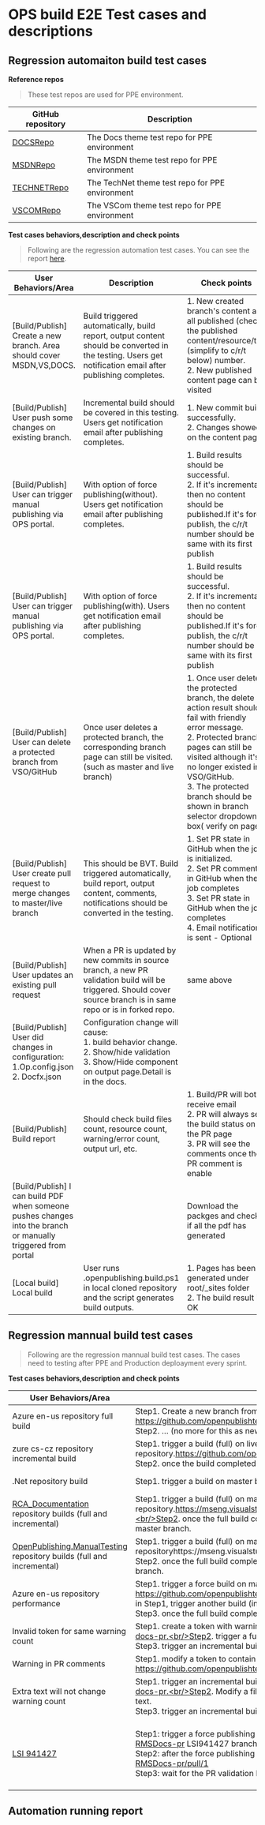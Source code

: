 # OPS build E2E Test cases and descriptions

## Regression automaiton build test cases

**Reference repos**

> These test repos are used for PPE environment.

|GitHub repository|Description|
|-----------------|-----------------|
|[DOCSRepo](https://github.com/OPS-E2E-PPE/E2E_DocsBranch)|The Docs theme test repo for PPE environment|
|[MSDNRepo](https://github.com/OPS-E2E-PPE/E2E_MSDNBranch)|The MSDN theme test repo for PPE environment|
|[TECHNETRepo](https://github.com/OPS-E2E-PPE/E2E_TechnetBranch)|The TechNet theme test repo for PPE environment|
|[VSCOMRepo](https://github.com/OPS-E2E-PPE/E2E_VSCOMBranch)|The VSCom theme test repo for PPE environment|

**Test cases behaviors,description and check points**

> Following are the regression automation test cases. You can see the report [here](#report).

|User Behaviors/Area|Description|Check points|
|---------------------------|---------------------------|---------------------------------------|
|[Build/Publish] Create a new branch. Area should cover MSDN,VS,DOCS.|Build triggered automatically, build report, output content should be converted in the testing. Users get notification email after publishing completes.|1. New created branch's content are all published (check the published content/resource/toc (simplify to c/r/t below) number.<br/>2. New published content page can be visited|
|[Build/Publish] User push some changes on existing branch.| Incremental build should be covered in this testing. Users get notification email after publishing completes.|1. New commit build successfully.<br/>2. Changes showed on the content page|
|[Build/Publish] User can trigger manual publishing via OPS portal.|With option of force publishing(without). Users get notification email after publishing completes.|1. Build results should be successful.<br/>2. If it's incremental, then no content should be published.If it's force publish, the c/r/t number should be same with its first publish|
|[Build/Publish] User can trigger manual publishing via OPS portal.|With option of force publishing(with). Users get notification email after publishing completes.|1. Build results should be successful.<br/>2. If it's incremental, then no content should be published.If it's force publish, the c/r/t number should be same with its first publish|
|[Build/Publish] User can delete a protected branch from VSO/GitHub|Once user deletes a protected branch, the corresponding branch page can still be visited. (such as master and live branch)|1. Once user deletes the protected branch, the delete action result should fail with friendly error message. <br/>2. Protected branch pages can still be visited although it's no longer existed in VSO/GitHub. <br/>3. The protected branch should be shown in branch selector dropdown box( verify on page)|
|[Build/Publish] User create pull request to merge changes to master/live branch|This should be BVT. Build triggered automatically, build report, output content, comments, notifications should be converted in the testing.|1. Set PR state in GitHub when the job is initialized. <br/>2. Set PR comment in GitHub when the job completes <br/>3. Set PR state in GitHub when the job completes <br/>4. Email notification is sent - Optional|
|[Build/Publish] User updates an existing pull request|When a PR is updated by new commits in source branch, a new PR validation build will be triggered. Should cover source branch is in same repo or is in forked repo.|same above|
|[Build/Publish] User did changes in configuration:<br/>1.Op.config.json<br/>2. Docfx.json|Configuration change will cause:<br/>1. build behavior change. <br/>2. Show/hide validation <br/>3. Show/Hide component on output page.Detail is in the docs.||
|[Build/Publish] Build report|Should check build files count, resource count, warning/error count, output url, etc.|1. Build/PR will both receive email <br/>2. PR will always see the build status on the PR page <br/>3. PR will see the comments once the PR comment is enable|
|[Build/Publish] I can build PDF when someone pushes changes into the branch or manually triggered from portal||Download the packges and check if all the pdf has generated|
|[Local build] Local build|User runs .openpublishing.build.ps1 in local cloned repository and the script generates build outputs.|1. Pages has been generated under root/_sites folder <br/>2. The build result is OK|

## Regression mannual build test cases

> Following are the regression mannual build test cases. The cases need to testing after PPE and Production deploayment every sprint.

**Test cases behaviors,description and check points**

|User Behaviors/Area|Description|Check points|
|---------------------------|---------------------------|---------------------------------------|
|Azure en-us repository full build|Step1. Create a new branch from master on repository https://github.com/openpublishtest/azure-docs-pr. <br/>Step2. … (no more for this as new branch will always trigger force build and publish)|1.Build result should be same with https://github.com/Microsoft/azure-docs-pr <br/>2. Visit published page on your branch to see if Redering is OK.<br/>3. Compare build time with prod|
|zure cs-cz repository incremental build|Step1. trigger a build (full) on live branch for repository.https://github.com/openpublishtest/azure-docs-pr.cs-cz. <br/>Step2. once the build completed in Step1, trigger another build (incremental) on live branch.|1. Incremental build result should be succeed or succeed with warning.<br/>2. Visit published page on your branch to see if Redering is OK|
|.Net repository build|Step1.  trigger a build on master branch for repositoryhttps://github.com/openpublishtest/docs| 1.Build result should be succeed or succeed with warning.<br/>2. Visit published page on your branch to see if Redering is OK|
|[RCA_Documentation](https://mseng.visualstudio.com/DefaultCollection/VSChina/_git/RCA_Documentation) repository builds (full and incremental)|Step1. trigger a build (full) on master branch for repository.https://mseng.visualstudio.com/DefaultCollection/VSChina/_git/RCA_Documentation.<br/>Step2. once the full build completed in Step1, trigger another build (incremental) on master branch.|1. Both full and incremental build result should be succeed or succeed with warning.<br/>2. Visit published page on your branch to see if Redering is OK|
|[OpenPublishing.ManualTesting](https://mseng.visualstudio.com/VSChina/_git/OpenPublishing.ManualTesting) repository builds (full and incremental)|Step1.  trigger a build (full) on master branch for repositoryhttps://mseng.visualstudio.com/VSChina/_git/OpenPublishing.ManualTesting.<br/>Step2. once the full build completed in Step1, trigger another build (incremental) on master branch.|1. Both full and incremental build result should be succeed or succeed with warning.<br/>2. Visit published page on your branch to see if Redering is OK|
|Azure en-us repository performance|Step1. trigger a force build on master branch for repository https://github.com/openpublishtest/azure-docs-pr.<br/>Step2. once the full build completed in Step1, trigger another build (incremental) on master branch.<br/>Step3. once the full build completed in Step1, create a PR to master branch.|1. Monitor the build time in Step2 (incremental publish).<br/>2. Monitor the build time in Step3 (incremental PR).<br/>3. Monitor the trend of build time to see if there is performance downgrade.<br/>4. Furthermore, monitor the time of each step to see if there is performance downgrade.|
|Invalid token for same warning count|Step1.  create a token with warning for repository https://github.com/openpublishtest/azure-docs-pr.<br/>Step2. trigger a full build (force publish).<br/>Step3. trigger an incremental build.|1. The warning count should be the same.|
|Warning in PR comments|Step1. modify a token to contain an invalid link  for repository https://github.com/openpublishtest/azure-docs-pr.<br/>Step2. create a PR.|1. The report should has this warning<br/>2. The pr comments in github also has this warning.|
|Extra text will not change warning count|Step1.  trigger an incremental build for repository https://github.com/openpublishtest/azure-docs-pr.<br/>Step2.  Modify a file which contains lots of link to other mds to add some extra text.<br/>Step3. trigger an incremental build.|The warning count should be the same.|
|[LSI 941427](https://mseng.visualstudio.com/VSChina/_workitems?id=941427&fullScreen=true&_a=edit)|Step1: trigger a force publishing on repository https://github.com/openpublishtest/Azure-RMSDocs-pr LSI941427 branch.<br/>Step2: after the force publishing completes, reopen https://github.com/openpublishtest/Azure-RMSDocs-pr/pull/1<br/>Step3: wait for the PR validation build completes|1. In force publishing of LSI941427 branch, the publishing succeeds or succeeds with warnings.<br/>2. The PR validation build on PR #1 passes. There is no error like: Error occurred: System.ArgumentException: An item with the same key has already been added. at System.Collections.Generic.Dictionary`2.Insert(TKey key, TValue value, Boolean add) at Microsoft.OpenPublishing.Build.Applications.ResolveDependencyConsole.Program.ResolveDependency(Options options) at Microsoft.OpenPublishing.Build.Applications.ResolveDependencyConsole.Program.Process(Options options)|

## <a id="report"> </a>Automation running report
